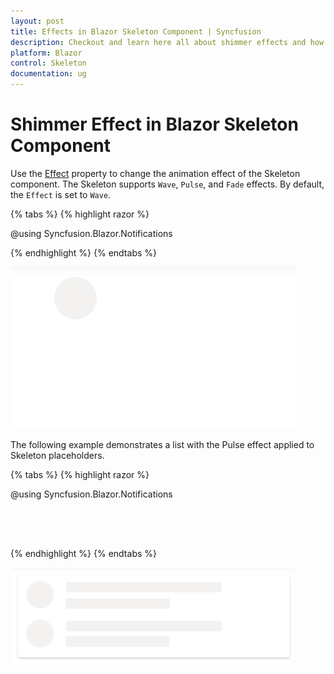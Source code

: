 ```yaml
---
layout: post
title: Effects in Blazor Skeleton Component | Syncfusion
description: Checkout and learn here all about shimmer effects and how to use them in Syncfusion Blazor Skeleton component and much more.
platform: Blazor
control: Skeleton
documentation: ug
---
```


# Shimmer Effect in Blazor Skeleton Component

Use the [Effect](https://help.syncfusion.com/cr/blazor/Syncfusion.Blazor.Notifications.SfSkeleton.html#Syncfusion_Blazor_Notifications_SfSkeleton_Effect) property to change the animation effect of the Skeleton component. The Skeleton supports `Wave`, `Pulse`, and `Fade` effects. By default, the `Effect` is set to `Wave`.

{% tabs %}
{% highlight razor %}

@using Syncfusion.Blazor.Notifications

<SfSkeleton Shape=SkeletonType.Circle Width="60px" Effect=ShimmerEffect.Pulse></SfSkeleton>

{% endhighlight %}
{% endtabs %}

![Blazor Skeleton with Pulse effect](./images/Blazor-skeleton-pulse-effect.png)

The following example demonstrates a list with the Pulse effect applied to Skeleton placeholders.

{% tabs %}
{% highlight razor %}

@using Syncfusion.Blazor.Notifications

<ul id="skeleton-list" class="e-card">
    <li>
        <div class='cardProfile'>
            <SfSkeleton Shape=SkeletonType.Circle Width="40px" Effect=ShimmerEffect.Pulse></SfSkeleton>
        </div>
        <div>
            <SfSkeleton Width="60%" Height='15px' Effect=ShimmerEffect.Pulse></SfSkeleton><br/>
            <SfSkeleton Width="40%" Height='15px' Effect=ShimmerEffect.Pulse></SfSkeleton>
        </div>
    </li>
    <li>
        <div class='cardProfile'>
            <SfSkeleton Shape=SkeletonType.Circle Width="40px" Effect=ShimmerEffect.Pulse></SfSkeleton>
        </div>
        <div>
            <SfSkeleton Width="60%" Height='15px' Effect=ShimmerEffect.Pulse></SfSkeleton><br/>
            <SfSkeleton Width="40%" Height='15px' Effect=ShimmerEffect.Pulse></SfSkeleton>
        </div>
    </li>
</ul>

<style>
    #skeleton-list {
      padding-left: 12px;
      padding-top: 7px;
      line-height: inherit;
    }

    #skeleton-list li {
      list-style: none;
      display: flow-root;
      margin-bottom: 9px;
    }

    .cardProfile {
      float: left;
      margin-right: 15px;
    }
</style>

{% endhighlight %}
{% endtabs %}

![Blazor Skeleton list using Pulse effect](./images/Blazor-skeleton-Effect.png)